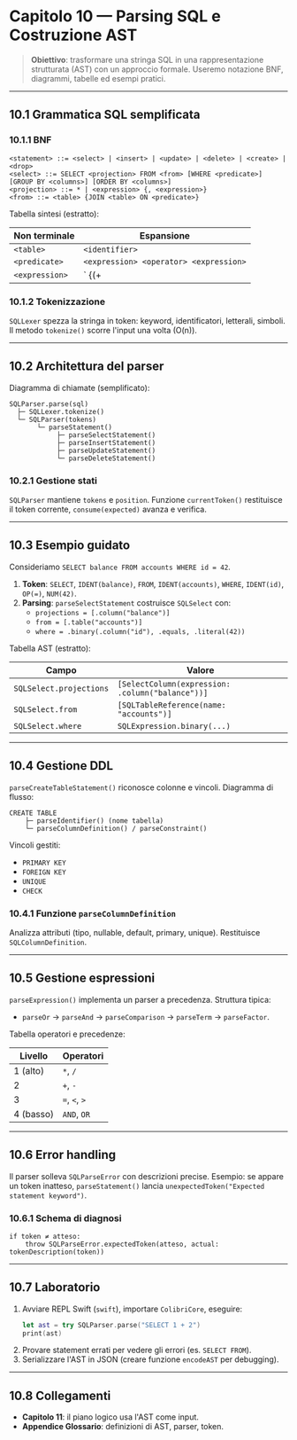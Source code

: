 # Capitolo 10 — Parsing SQL e Costruzione AST

> **Obiettivo**: trasformare una stringa SQL in una rappresentazione strutturata (AST) con un approccio formale. Useremo notazione BNF, diagrammi, tabelle ed esempi pratici.

---

## 10.1 Grammatica SQL semplificata

### 10.1.1 BNF
```
<statement> ::= <select> | <insert> | <update> | <delete> | <create> | <drop>
<select> ::= SELECT <projection> FROM <from> [WHERE <predicate>] [GROUP BY <columns>] [ORDER BY <columns>]
<projection> ::= * | <expression> {, <expression>}
<from> ::= <table> {JOIN <table> ON <predicate>}
```

Tabella sintesi (estratto):

| Non terminale | Espansione |
|---------------|------------|
| `<table>` | `<identifier>` |
| `<predicate>` | `<expression> <operator> <expression>` |
| `<expression>` | `<term> {(+|-) <term>}` |

### 10.1.2 Tokenizzazione
`SQLLexer` spezza la stringa in token: keyword, identificatori, letterali, simboli. Il metodo `tokenize()` scorre l'input una volta (O(n)).

---

## 10.2 Architettura del parser

Diagramma di chiamate (semplificato):
```
SQLParser.parse(sql)
  ├─ SQLLexer.tokenize()
  └─ SQLParser(tokens)
       └─ parseStatement()
            ├─ parseSelectStatement()
            ├─ parseInsertStatement()
            ├─ parseUpdateStatement()
            └─ parseDeleteStatement()
```

### 10.2.1 Gestione stati
`SQLParser` mantiene `tokens` e `position`. Funzione `currentToken()` restituisce il token corrente, `consume(expected)` avanza e verifica.

---

## 10.3 Esempio guidato

Consideriamo `SELECT balance FROM accounts WHERE id = 42`.

1. **Token**: `SELECT`, `IDENT(balance)`, `FROM`, `IDENT(accounts)`, `WHERE`, `IDENT(id)`, `OP(=)`, `NUM(42)`.
2. **Parsing**: `parseSelectStatement` costruisce `SQLSelect` con:
   - `projections = [.column("balance")]`
   - `from = [.table("accounts")]`
   - `where = .binary(.column("id"), .equals, .literal(42))`

Tabella AST (estratto):

| Campo | Valore |
|-------|--------|
| `SQLSelect.projections` | `[SelectColumn(expression: .column("balance"))]` |
| `SQLSelect.from` | `[SQLTableReference(name: "accounts")]` |
| `SQLSelect.where` | `SQLExpression.binary(...)` |

---

## 10.4 Gestione DDL
`parseCreateTableStatement()` riconosce colonne e vincoli. Diagramma di flusso:
```
CREATE TABLE
    ├─ parseIdentifier() (nome tabella)
    └─ parseColumnDefinition() / parseConstraint()
```

Vincoli gestiti:
- `PRIMARY KEY`
- `FOREIGN KEY`
- `UNIQUE`
- `CHECK`

### 10.4.1 Funzione `parseColumnDefinition`
Analizza attributi (tipo, nullable, default, primary, unique). Restituisce `SQLColumnDefinition`.

---

## 10.5 Gestione espressioni

`parseExpression()` implementa un parser a precedenza. Struttura tipica:
- `parseOr` → `parseAnd` → `parseComparison` → `parseTerm` → `parseFactor`.

Tabella operatori e precedenze:

| Livello | Operatori |
|---------|-----------|
| 1 (alto) | `*`, `/` |
| 2 | `+`, `-` |
| 3 | `=`, `<`, `>` |
| 4 (basso) | `AND`, `OR` |

---

## 10.6 Error handling

Il parser solleva `SQLParseError` con descrizioni precise. Esempio: se appare un token inatteso, `parseStatement()` lancia `unexpectedToken("Expected statement keyword")`.

### 10.6.1 Schema di diagnosi
```
if token ≠ atteso:
    throw SQLParseError.expectedToken(atteso, actual: tokenDescription(token))
```

---

## 10.7 Laboratorio

1. Avviare REPL Swift (`swift`), importare `ColibriCore`, eseguire:
   ```swift
   let ast = try SQLParser.parse("SELECT 1 + 2")
   print(ast)
   ```
2. Provare statement errati per vedere gli errori (es. `SELECT FROM`).
3. Serializzare l'AST in JSON (creare funzione `encodeAST` per debugging).

---

## 10.8 Collegamenti
- **Capitolo 11**: il piano logico usa l'AST come input.
- **Appendice Glossario**: definizioni di AST, parser, token.

